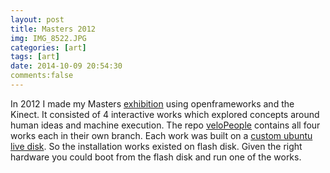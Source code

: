 ```yaml
---
layout: post
title: Masters 2012
img: IMG_8522.JPG
categories: [art]
tags: [art]
date: 2014-10-09 20:54:30
comments:false
---
```


In 2012 I made my Masters [exhibition][exhibition] using openframeworks and the Kinect. It consisted of 4 interactive works which explored concepts around human ideas and machine execution. The repo [veloPeople][veloPeople] contains all four works each in their own branch. Each work was built on a [custom ubuntu live disk][livedisk]. So the installation works existed on flash disk. Given the right hardware you could boot from the flash disk and run one of the works.

[exhibition]: http://www.maiatoday.co.za/summary-3
[veloPeople]: https://github.com/maiatoday/veloPeople
[livedisk]: http://maiatoday.blogspot.com/2011/07/standalone-flash-disk-install.html
